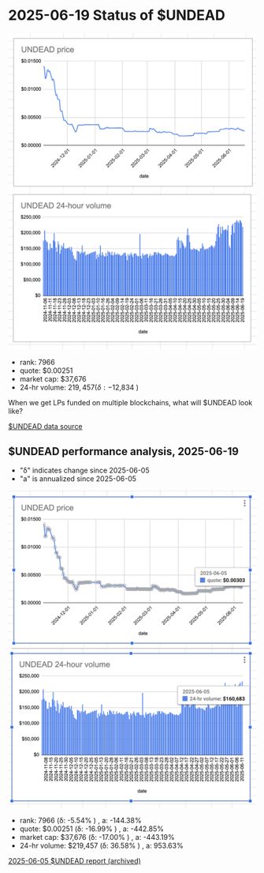 # 2025-06-19 Status of $UNDEAD 

![$UNDEAD rank](imgs/01a-rank.png) 
![$UNDEAD quote](imgs/01b-quote.png) 
![$UNDEAD market captalization](imgs/01c-cap.png) 
![$UNDEAD 24-hour volume](imgs/01d-vol.png) 

* rank: 7966 
* quote: $0.00251 
* market cap: $37,676 
* 24-hr volume: $219,457 (δ: -$12,834 ) 

When we get LPs funded on multiple blockchains, what will $UNDEAD look like? 

[$UNDEAD data source](https://www.coingecko.com/en/coins/undead-blocks) 
## $UNDEAD performance analysis, 2025-06-19 

* "δ" indicates change since 2025-06-05 
* "a" is annualized since 2025-06-05 

![$UNDEAD rank](../05/imgs/snapshot/01a-rank.png) 
![$UNDEAD quote](../05/imgs/snapshot/01b-quote.png) 
![$UNDEAD market captalization](../05/imgs/snapshot/01c-cap.png) 
![$UNDEAD 24-hour volume](../05/imgs/snapshot/01d-vol.png) 

* rank: 7966 (δ: -5.54% ) , a: -144.38% 
* quote: $0.00251 (δ: -16.99% ) , a: -442.85% 
* market cap: $37,676 (δ: -17.00% ) , a: -443.19% 
* 24-hr volume: $219,457 (δ: 36.58% ) , a: 953.63% 

[2025-06-05 $UNDEAD report (archived)](https://github.com/pivoteur/biz/tree/main/blog/2025/06/05) 
